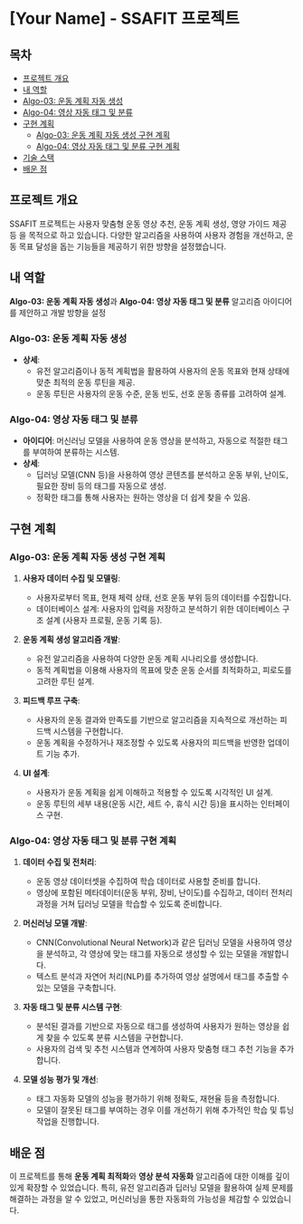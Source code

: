 # [Your Name] - SSAFIT 프로젝트

## 목차
- [프로젝트 개요](#프로젝트-개요)
- [내 역할](#내-역할)
- [Algo-03: 운동 계획 자동 생성](#algo-03-운동-계획-자동-생성)
- [Algo-04: 영상 자동 태그 및 분류](#algo-04-영상-자동-태그-및-분류)
- [구현 계획](#구현-계획)
  - [Algo-03: 운동 계획 자동 생성 구현 계획](#algo-03-운동-계획-자동-생성-구현-계획)
  - [Algo-04: 영상 자동 태그 및 분류 구현 계획](#algo-04-영상-자동-태그-및-분류-구현-계획)
- [기술 스택](#기술-스택)
- [배운 점](#배운-점)

## 프로젝트 개요
SSAFIT 프로젝트는 사용자 맞춤형 운동 영상 추천, 운동 계획 생성, 영양 가이드 제공 등 을 목적으로 하고 있습니다. 다양한 알고리즘을 사용하여 사용자 경험을 개선하고, 운동 목표 달성을 돕는 기능들을 제공하기 위한 방향을 설정했습니다.

## 내 역할
**Algo-03: 운동 계획 자동 생성**과 **Algo-04: 영상 자동 태그 및 분류** 알고리즘 아이디어를 제안하고 개발 방향을 설정

### Algo-03: 운동 계획 자동 생성
- **상세**:
  - 유전 알고리즘이나 동적 계획법을 활용하여 사용자의 운동 목표와 현재 상태에 맞춘 최적의 운동 루틴을 제공.
  - 운동 루틴은 사용자의 운동 수준, 운동 빈도, 선호 운동 종류를 고려하여 설계.

### Algo-04: 영상 자동 태그 및 분류
- **아이디어**: 머신러닝 모델을 사용하여 운동 영상을 분석하고, 자동으로 적절한 태그를 부여하여 분류하는 시스템.
- **상세**:
  - 딥러닝 모델(CNN 등)을 사용하여 영상 콘텐츠를 분석하고 운동 부위, 난이도, 필요한 장비 등의 태그를 자동으로 생성.
  - 정확한 태그를 통해 사용자는 원하는 영상을 더 쉽게 찾을 수 있음.

## 구현 계획

### Algo-03: 운동 계획 자동 생성 구현 계획
1. **사용자 데이터 수집 및 모델링**:
   - 사용자로부터 목표, 현재 체력 상태, 선호 운동 부위 등의 데이터를 수집합니다.
   - 데이터베이스 설계: 사용자의 입력을 저장하고 분석하기 위한 데이터베이스 구조 설계 (사용자 프로필, 운동 기록 등).
   
2. **운동 계획 생성 알고리즘 개발**:
   - 유전 알고리즘을 사용하여 다양한 운동 계획 시나리오를 생성합니다.
   - 동적 계획법을 이용해 사용자의 목표에 맞춘 운동 순서를 최적화하고, 피로도를 고려한 루틴 설계.
   
3. **피드백 루프 구축**:
   - 사용자의 운동 결과와 만족도를 기반으로 알고리즘을 지속적으로 개선하는 피드백 시스템을 구현합니다.
   - 운동 계획을 수정하거나 재조정할 수 있도록 사용자의 피드백을 반영한 업데이트 기능 추가.

4. **UI 설계**:
   - 사용자가 운동 계획을 쉽게 이해하고 적용할 수 있도록 시각적인 UI 설계.
   - 운동 루틴의 세부 내용(운동 시간, 세트 수, 휴식 시간 등)을 표시하는 인터페이스 구현.

### Algo-04: 영상 자동 태그 및 분류 구현 계획
1. **데이터 수집 및 전처리**:
   - 운동 영상 데이터셋을 수집하여 학습 데이터로 사용할 준비를 합니다.
   - 영상에 포함된 메타데이터(운동 부위, 장비, 난이도)를 수집하고, 데이터 전처리 과정을 거쳐 딥러닝 모델을 학습할 수 있도록 준비합니다.
   
2. **머신러닝 모델 개발**:
   - CNN(Convolutional Neural Network)과 같은 딥러닝 모델을 사용하여 영상을 분석하고, 각 영상에 맞는 태그를 자동으로 생성할 수 있는 모델을 개발합니다.
   - 텍스트 분석과 자연어 처리(NLP)를 추가하여 영상 설명에서 태그를 추출할 수 있는 모델을 구축합니다.
   
3. **자동 태그 및 분류 시스템 구현**:
   - 분석된 결과를 기반으로 자동으로 태그를 생성하여 사용자가 원하는 영상을 쉽게 찾을 수 있도록 분류 시스템을 구현합니다.
   - 사용자의 검색 및 추천 시스템과 연계하여 사용자 맞춤형 태그 추천 기능을 추가합니다.

4. **모델 성능 평가 및 개선**:
   - 태그 자동화 모델의 성능을 평가하기 위해 정확도, 재현율 등을 측정합니다.
   - 모델이 잘못된 태그를 부여하는 경우 이를 개선하기 위해 추가적인 학습 및 튜닝 작업을 진행합니다.

## 배운 점
이 프로젝트를 통해 **운동 계획 최적화**와 **영상 분석 자동화** 알고리즘에 대한 이해를 깊이 있게 확장할 수 있었습니다. 특히, 유전 알고리즘과 딥러닝 모델을 활용하여 실제 문제를 해결하는 과정을 알 수 있었고, 머신러닝을 통한 자동화의 가능성을 체감할 수 있었습니다.
